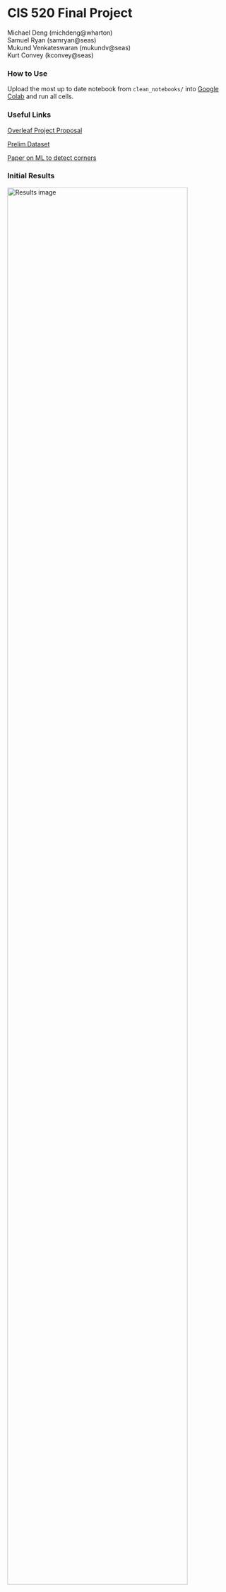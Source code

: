 # CIS 520 Final Project
Michael Deng (michdeng@wharton)  
Samuel Ryan (samryan@seas)  
Mukund Venkateswaran (mukundv@seas)  
Kurt Convey (kconvey@seas)  


### How to Use
Upload the most up to date notebook from `clean_notebooks/` into [Google Colab](https://colab.research.google.com
 "Google Colab") and run all cells.

### Useful Links
[Overleaf Project Proposal](https://www.overleaf.com/5129544771bdtbmcqfddfs
 "Overleaf Project Proposal")

[Prelim Dataset](https://github.com/mukundv7/crvdataset
 "Initial Dataset")

[Paper on ML to detect corners](https://www.ncbi.nlm.nih.gov/pmc/articles/PMC5134517/
 "")


### Initial Results

<img src="./assets/chess_output.png" alt="Results image" width="90%" />

